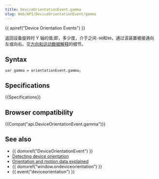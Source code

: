 ```yaml
---
title: DeviceOrientationEvent.gamma
slug: Web/API/DeviceOrientationEvent/gamma
---
```


{{ apiref("Device Orientation Events") }}

返回设备旋转时 Y 轴的值;即，多少度，介于之间`-90`和`90`，通过该装置被接通向左或向右。见[方向和运动数据解释](/zh-CN/DOM/Orientation_and_motion_data_explained)的细节。

## Syntax

```plain
var gamma = orientationEvent.gamma;
```

## Specifications

{{Specifications}}

## Browser compatibility

{{Compat("api.DeviceOrientationEvent.gamma")}}

## See also

- {{ domxref("DeviceOrientationEvent") }}
- [Detecting device orientation](/zh-CN/Detecting_device_orientation)
- [Orientation and motion data explained](/zh-CN/DOM/Orientation_and_motion_data_explained)
- {{ domxref("window.ondeviceorientation") }}
- {{ event("deviceorientation") }}
